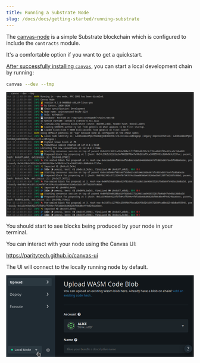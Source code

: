 ```yaml
---
title: Running a Substrate Node
slug: /docs/docs/getting-started/running-substrate
---
```


The [canvas-node](https://github.com/paritytech/canvas-node#note) is a simple Substrate
blockchain which is configured to include the `contracts` module.

It's a comfortable option if you want to get a quickstart.

[After successfully installing `canvas`](/getting-started/setup), you can start a local development chain by running:

```bash
canvas --dev --tmp
```

![An image of the terminal starting a Substrate node](./assets/start-substrate-node.png)

You should start to see blocks being produced by your node in your terminal.

You can interact with your node using the Canvas UI:

https://paritytech.github.io/canvas-ui

The UI will connect to the locally running node by default.

![An image of the Canvas UI connected to the local node](./assets/canvas-settings.png)
